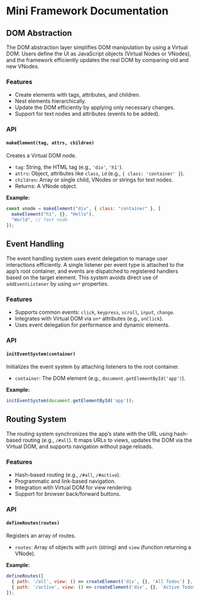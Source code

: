 <!-- Framework documentation (how to use, features, examples) -->

# Mini Framework Documentation

## DOM Abstraction

The DOM abstraction layer simplifies DOM manipulation by using a Virtual DOM. Users define the UI as JavaScript objects (Virtual Nodes or VNodes), and the framework efficiently updates the real DOM by comparing old and new VNodes.

### Features

- Create elements with tags, attributes, and children.
- Nest elements hierarchically.
- Update the DOM efficiently by applying only necessary changes.
- Support for text nodes and attributes (events to be added).

### API

#### `makeElement(tag, attrs, children)`

Creates a Virtual DOM node.

- `tag`: String, the HTML tag (e.g., `'div'`, `'h1'`).
- `attrs`: Object, attributes like `class`, `id` (e.g., `{ class: 'container' }`).
- `children`: Array or single child, VNodes or strings for text nodes.
- Returns: A VNode object.

**Example:**

```javascript
const vnode = makeElement("div", { class: "container" }, [
  makeElement("h1", {}, "Hello"),
  "World", // Text node
]);
```


## Event Handling

The event handling system uses event delegation to manage user interactions efficiently. A single listener per event type is attached to the app’s root container, and events are dispatched to registered handlers based on the target element. This system avoids direct use of `addEventListener` by using `on*` properties.

### Features
- Supports common events: `click`, `keypress`, `scroll`, `input`, `change`.
- Integrates with Virtual DOM via `on*` attributes (e.g., `onClick`).
- Uses event delegation for performance and dynamic elements.

### API

#### `initEventSystem(container)`
Initializes the event system by attaching listeners to the root container.
- `container`: The DOM element (e.g., `document.getElementById('app')`).

**Example:**
```javascript
initEventSystem(document.getElementById('app'));
```

## Routing System

The routing system synchronizes the app’s state with the URL using hash-based routing (e.g., `/#all`). It maps URLs to views, updates the DOM via the Virtual DOM, and supports navigation without page reloads.

### Features
- Hash-based routing (e.g., `/#all`, `/#active`).
- Programmatic and link-based navigation.
- Integration with Virtual DOM for view rendering.
- Support for browser back/forward buttons.

### API

#### `defineRoutes(routes)`
Registers an array of routes.
- `routes`: Array of objects with `path` (string) and `view` (function returning a VNode).

**Example:**
```javascript
defineRoutes([
  { path: '/all', view: () => createElement('div', {}, 'All Todos') },
  { path: '/active', view: () => createElement('div', {}, 'Active Todos') },
]);
